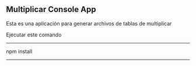 ## Multiplicar Console App

Esta es una aplicación para generar archivos de tablas de multiplicar

Ejecutar este comando

************
npm install
************